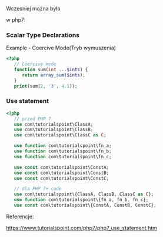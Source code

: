 Wczesniej można było

w php7:

### Scalar Type Declarations
Example - Coercive Mode(Tryb wymuszenia)

```php
<?php
   // Coercive mode
   function sum(int ...$ints) {
      return array_sum($ints);
   }
   print(sum(2, '3', 4.1));
```




### Use statement
```php
<?php
   // przed PHP 7
   use com\tutorialspoint\ClassA;
   use com\tutorialspoint\ClassB;
   use com\tutorialspoint\ClassC as C;

   use function com\tutorialspoint\fn_a;
   use function com\tutorialspoint\fn_b;
   use function com\tutorialspoint\fn_c;

   use const com\tutorialspoint\ConstA;
   use const com\tutorialspoint\ConstB;
   use const com\tutorialspoint\ConstC;

   // dla PHP 7+ code
   use com\tutorialspoint\{ClassA, ClassB, ClassC as C};
   use function com\tutorialspoint\{fn_a, fn_b, fn_c};
   use const com\tutorialspoint\{ConstA, ConstB, ConstC};
```



Referencje:

https://www.tutorialspoint.com/php7/php7_use_statement.htm